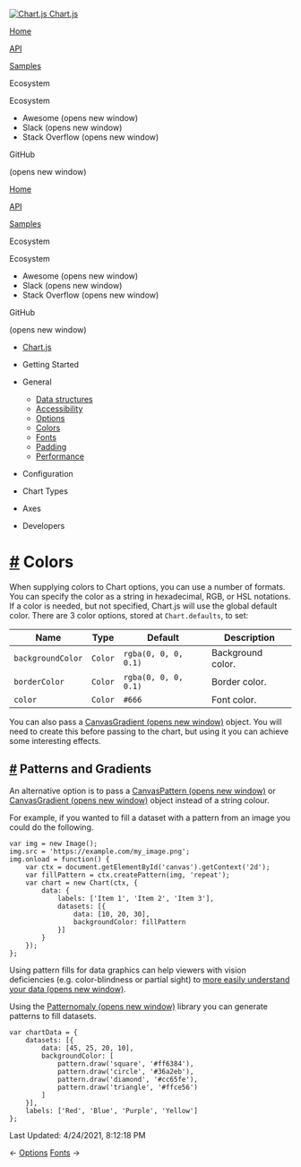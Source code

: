 <a href="/docs/3.2.0/" class="home-link router-link-active"><img src="/docs/3.2.0/favicon.ico" alt="Chart.js" class="logo" /> <span class="site-name can-hide">Chart.js</span></a>

<a href="/docs/3.2.0/" class="nav-link">Home</a>

<a href="/docs/3.2.0/api/" class="nav-link">API</a>

<a href="/docs/3.2.0/samples/" class="nav-link">Samples</a>

<span class="title">Ecosystem</span> <span class="arrow down"></span>

<span class="title">Ecosystem</span> <span class="arrow right"></span>

-   Awesome
    <span class="sr-only">(opens new window)</span>
-   Slack
    <span class="sr-only">(opens new window)</span>
-   Stack Overflow
    <span class="sr-only">(opens new window)</span>

GitHub

<span class="sr-only">(opens new window)</span>

<a href="/docs/3.2.0/" class="nav-link">Home</a>

<a href="/docs/3.2.0/api/" class="nav-link">API</a>

<a href="/docs/3.2.0/samples/" class="nav-link">Samples</a>

<span class="title">Ecosystem</span> <span class="arrow down"></span>

<span class="title">Ecosystem</span> <span class="arrow right"></span>

-   Awesome
    <span class="sr-only">(opens new window)</span>
-   Slack
    <span class="sr-only">(opens new window)</span>
-   Stack Overflow
    <span class="sr-only">(opens new window)</span>

GitHub

<span class="sr-only">(opens new window)</span>

-   <a href="/docs/3.2.0/" class="sidebar-link">Chart.js</a>
-   Getting Started <span class="arrow right"></span>

-   General <span class="arrow down"></span>

    -   <a href="/docs/3.2.0/general/data-structures.html" class="sidebar-link">Data structures</a>
    -   <a href="/docs/3.2.0/general/accessibility.html" class="sidebar-link">Accessibility</a>
    -   <a href="/docs/3.2.0/general/options.html" class="sidebar-link">Options</a>
    -   <a href="/docs/3.2.0/general/colors.html" class="active sidebar-link">Colors</a>
    -   <a href="/docs/3.2.0/general/fonts.html" class="sidebar-link">Fonts</a>
    -   <a href="/docs/3.2.0/general/padding.html" class="sidebar-link">Padding</a>
    -   <a href="/docs/3.2.0/general/performance.html" class="sidebar-link">Performance</a>

-   Configuration <span class="arrow right"></span>

-   Chart Types <span class="arrow right"></span>

-   Axes <span class="arrow right"></span>

-   Developers <span class="arrow right"></span>

<a href="#colors" class="header-anchor">#</a> Colors
====================================================

When supplying colors to Chart options, you can use a number of formats. You can specify the color as a string in hexadecimal, RGB, or HSL notations. If a color is needed, but not specified, Chart.js will use the global default color. There are 3 color options, stored at `Chart.defaults`, to set:

<table><thead><tr class="header"><th>Name</th><th>Type</th><th>Default</th><th>Description</th></tr></thead><tbody><tr class="odd"><td><code>backgroundColor</code></td><td><code>Color</code></td><td><code>rgba(0, 0, 0, 0.1)</code></td><td>Background color.</td></tr><tr class="even"><td><code>borderColor</code></td><td><code>Color</code></td><td><code>rgba(0, 0, 0, 0.1)</code></td><td>Border color.</td></tr><tr class="odd"><td><code>color</code></td><td><code>Color</code></td><td><code>#666</code></td><td>Font color.</td></tr></tbody></table>

You can also pass a [CanvasGradient <span class="sr-only">(opens new window)</span>](https://developer.mozilla.org/en-US/docs/Web/API/CanvasGradient) object. You will need to create this before passing to the chart, but using it you can achieve some interesting effects.

<a href="#patterns-and-gradients" class="header-anchor">#</a> Patterns and Gradients
------------------------------------------------------------------------------------

An alternative option is to pass a [CanvasPattern <span class="sr-only">(opens new window)</span>](https://developer.mozilla.org/en-US/docs/Web/API/CanvasPattern) or [CanvasGradient <span class="sr-only">(opens new window)</span>](https://developer.mozilla.org/en/docs/Web/API/CanvasGradient) object instead of a string colour.

For example, if you wanted to fill a dataset with a pattern from an image you could do the following.

    var img = new Image();
    img.src = 'https://example.com/my_image.png';
    img.onload = function() {
        var ctx = document.getElementById('canvas').getContext('2d');
        var fillPattern = ctx.createPattern(img, 'repeat');
        var chart = new Chart(ctx, {
            data: {
                labels: ['Item 1', 'Item 2', 'Item 3'],
                datasets: [{
                    data: [10, 20, 30],
                    backgroundColor: fillPattern
                }]
            }
        });
    };

Using pattern fills for data graphics can help viewers with vision deficiencies (e.g. color-blindness or partial sight) to [more easily understand your data <span class="sr-only">(opens new window)</span>](http://betweentwobrackets.com/data-graphics-and-colour-vision/).

Using the [Patternomaly <span class="sr-only">(opens new window)</span>](https://github.com/ashiguruma/patternomaly) library you can generate patterns to fill datasets.

    var chartData = {
        datasets: [{
            data: [45, 25, 20, 10],
            backgroundColor: [
                pattern.draw('square', '#ff6384'),
                pattern.draw('circle', '#36a2eb'),
                pattern.draw('diamond', '#cc65fe'),
                pattern.draw('triangle', '#ffce56')
            ]
        }],
        labels: ['Red', 'Blue', 'Purple', 'Yellow']
    };

<span class="prefix">Last Updated:</span> <span class="time">4/24/2021, 8:12:18 PM</span>

<span class="prev"> ← <a href="/docs/3.2.0/general/options.html" class="prev">Options</a> </span> <span class="next"> [Fonts](/docs/3.2.0/general/fonts.html) → </span>
